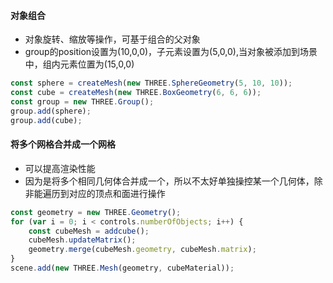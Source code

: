 #### 对象组合
+ 对象旋转、缩放等操作，可基于组合的父对象
+ group的position设置为(10,0,0)，子元素设置为(5,0,0),当对象被添加到场景中，组内元素位置为(15,0,0)
```javascript
const sphere = createMesh(new THREE.SphereGeometry(5, 10, 10));
const cube = createMesh(new THREE.BoxGeometry(6, 6, 6));
const group = new THREE.Group();
group.add(sphere);
group.add(cube);
```
#### 将多个网格合并成一个网格
+ 可以提高渲染性能
+ 因为是将多个相同几何体合并成一个，所以不太好单独操控某一个几何体，除非能遍历到对应的顶点和面进行操作
```javascript
const geometry = new THREE.Geometry();
for (var i = 0; i < controls.numberOfObjects; i++) {
    const cubeMesh = addcube();
    cubeMesh.updateMatrix();
    geometry.merge(cubeMesh.geometry, cubeMesh.matrix);
}
scene.add(new THREE.Mesh(geometry, cubeMaterial));
```

